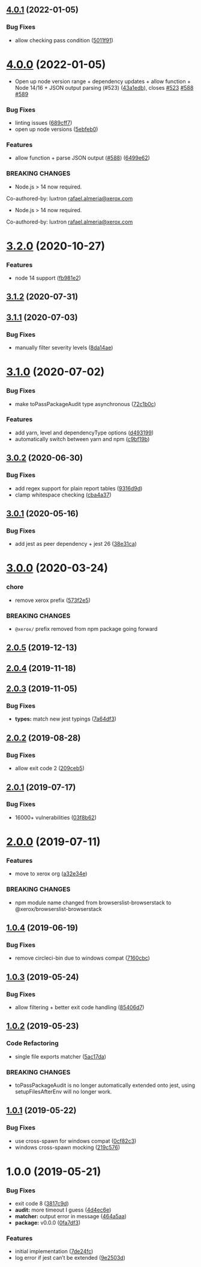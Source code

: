 ## [4.0.1](https://github.com/xeroxinteractive/jest-package-audit/compare/v4.0.0...v4.0.1) (2022-01-05)


### Bug Fixes

* allow checking pass condition ([5011f91](https://github.com/xeroxinteractive/jest-package-audit/commit/5011f91))

# [4.0.0](https://github.com/xeroxinteractive/jest-package-audit/compare/v3.2.0...v4.0.0) (2022-01-05)


* Open up node version range + dependency updates + allow function + Node 14/16 + JSON output parsing (#523) ([43a1edb](https://github.com/xeroxinteractive/jest-package-audit/commit/43a1edb)), closes [#523](https://github.com/xeroxinteractive/jest-package-audit/issues/523) [#588](https://github.com/xeroxinteractive/jest-package-audit/issues/588) [#589](https://github.com/xeroxinteractive/jest-package-audit/issues/589)


### Bug Fixes

* linting issues ([689cff7](https://github.com/xeroxinteractive/jest-package-audit/commit/689cff7))
* open up node versions ([5ebfeb0](https://github.com/xeroxinteractive/jest-package-audit/commit/5ebfeb0))


### Features

* allow function + parse JSON output ([#588](https://github.com/xeroxinteractive/jest-package-audit/issues/588)) ([6499e62](https://github.com/xeroxinteractive/jest-package-audit/commit/6499e62))


### BREAKING CHANGES

* Node.js > 14 now required.

Co-authored-by: luxtron <rafael.almeria@xerox.com>
* Node.js > 14 now required.

Co-authored-by: luxtron <rafael.almeria@xerox.com>

# [3.2.0](https://github.com/xeroxinteractive/jest-package-audit/compare/v3.1.2...v3.2.0) (2020-10-27)


### Features

* node 14 support ([fb981e2](https://github.com/xeroxinteractive/jest-package-audit/commit/fb981e2))

## [3.1.2](https://github.com/xeroxinteractive/jest-package-audit/compare/v3.1.1...v3.1.2) (2020-07-31)

## [3.1.1](https://github.com/xeroxinteractive/jest-package-audit/compare/v3.1.0...v3.1.1) (2020-07-03)


### Bug Fixes

* manually filter severity levels ([8da14ae](https://github.com/xeroxinteractive/jest-package-audit/commit/8da14ae))

# [3.1.0](https://github.com/xeroxinteractive/jest-package-audit/compare/v3.0.2...v3.1.0) (2020-07-02)


### Bug Fixes

* make toPassPackageAudit type asynchronous ([72c1b0c](https://github.com/xeroxinteractive/jest-package-audit/commit/72c1b0c))


### Features

* add yarn, level and dependencyType options ([d493199](https://github.com/xeroxinteractive/jest-package-audit/commit/d493199))
* automatically switch between yarn and npm ([c9bf19b](https://github.com/xeroxinteractive/jest-package-audit/commit/c9bf19b))

## [3.0.2](https://github.com/xeroxinteractive/jest-package-audit/compare/v3.0.1...v3.0.2) (2020-06-30)


### Bug Fixes

* add regex support for plain report tables ([9316d9d](https://github.com/xeroxinteractive/jest-package-audit/commit/9316d9d))
* clamp whitespace checking ([cba4a37](https://github.com/xeroxinteractive/jest-package-audit/commit/cba4a37))

## [3.0.1](https://github.com/xeroxinteractive/jest-package-audit/compare/v3.0.0...v3.0.1) (2020-05-16)


### Bug Fixes

* add jest as peer dependency + jest 26 ([38e31ca](https://github.com/xeroxinteractive/jest-package-audit/commit/38e31ca))

# [3.0.0](https://github.com/xeroxinteractive/jest-package-audit/compare/v2.0.5...v3.0.0) (2020-03-24)


### chore

* remove xerox prefix ([573f2e5](https://github.com/xeroxinteractive/jest-package-audit/commit/573f2e5))


### BREAKING CHANGES

* `@xerox/` prefix removed from npm package going forward

## [2.0.5](https://github.com/xeroxinteractive/jest-package-audit/compare/v2.0.4...v2.0.5) (2019-12-13)

## [2.0.4](https://github.com/xeroxinteractive/jest-package-audit/compare/v2.0.3...v2.0.4) (2019-11-18)

## [2.0.3](https://github.com/xeroxinteractive/jest-package-audit/compare/v2.0.2...v2.0.3) (2019-11-05)


### Bug Fixes

* **types:** match new jest typings ([7a64df3](https://github.com/xeroxinteractive/jest-package-audit/commit/7a64df3))

## [2.0.2](https://github.com/xeroxinteractive/jest-package-audit/compare/v2.0.1...v2.0.2) (2019-08-28)


### Bug Fixes

* allow exit code 2 ([209ceb5](https://github.com/xeroxinteractive/jest-package-audit/commit/209ceb5))

## [2.0.1](https://github.com/xeroxinteractive/jest-package-audit/compare/v2.0.0...v2.0.1) (2019-07-17)


### Bug Fixes

* 16000+ vulnerabilities ([03f8b62](https://github.com/xeroxinteractive/jest-package-audit/commit/03f8b62))

# [2.0.0](https://github.com/xeroxinteractive/jest-package-audit/compare/v1.0.4...v2.0.0) (2019-07-11)


### Features

* move to xerox org ([a32e34e](https://github.com/xeroxinteractive/jest-package-audit/commit/a32e34e))


### BREAKING CHANGES

* npm module name changed from browserslist-browserstack to @xerox/browserslist-browserstack

## [1.0.4](https://github.com/xeroxinteractive/jest-package-audit/compare/v1.0.3...v1.0.4) (2019-06-19)


### Bug Fixes

* remove circleci-bin due to windows compat ([7160cbc](https://github.com/xeroxinteractive/jest-package-audit/commit/7160cbc))

## [1.0.3](https://github.com/xeroxinteractive/jest-package-audit/compare/v1.0.2...v1.0.3) (2019-05-24)


### Bug Fixes

* allow filtering + better exit code handling ([85406d7](https://github.com/xeroxinteractive/jest-package-audit/commit/85406d7))

## [1.0.2](https://github.com/xeroxinteractive/jest-package-audit/compare/v1.0.1...v1.0.2) (2019-05-23)


### Code Refactoring

* single file exports matcher ([5ac17da](https://github.com/xeroxinteractive/jest-package-audit/commit/5ac17da))


### BREAKING CHANGES

* toPassPackageAudit is no longer automatically extended onto jest, using setupFilesAfterEnv will no longer work.

## [1.0.1](https://github.com/xeroxinteractive/jest-package-audit/compare/v1.0.0...v1.0.1) (2019-05-22)


### Bug Fixes

* use cross-spawn for windows compat ([0cf82c3](https://github.com/xeroxinteractive/jest-package-audit/commit/0cf82c3))
* windows cross-spawn mocking ([219c576](https://github.com/xeroxinteractive/jest-package-audit/commit/219c576))

# 1.0.0 (2019-05-21)


### Bug Fixes

* exit code 8 ([3817c9d](https://github.com/xeroxinteractive/jest-package-audit/commit/3817c9d))
* **audit:** more timeout I guess ([4d4ec6e](https://github.com/xeroxinteractive/jest-package-audit/commit/4d4ec6e))
* **matcher:** output error in message ([464a5aa](https://github.com/xeroxinteractive/jest-package-audit/commit/464a5aa))
* **package:** v0.0.0 ([0fa7df3](https://github.com/xeroxinteractive/jest-package-audit/commit/0fa7df3))


### Features

* initial implementation ([7de24fc](https://github.com/xeroxinteractive/jest-package-audit/commit/7de24fc))
* log error if jest can’t be extended ([9e2503d](https://github.com/xeroxinteractive/jest-package-audit/commit/9e2503d))

